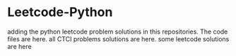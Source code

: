# Leetcode-Python
adding the python leetcode problem solutions in this repositories. 
The code files are here.
all CTCI problems solutions are here.
some leetcode solutions are here
















































































































































































































































































































































































































































































































































































































































































































































































































































































































































































































































































